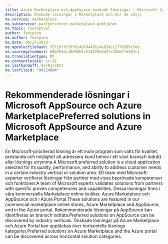 ```yaml
---
title: Azure Marketplace och AppSource önskade lösningar – Microsoft Commercial Marketplace
description: Önskade lösningar i Marketplace och hur de väljs
ms.service: marketplace
ms.subservice: partnercenter-marketplace-publisher
ms.topic: conceptual
author: feospina
ms.author: feospina
ms.date: 06/27/2018
ms.openlocfilehash: f5716ffff9f9149794491c4ed24cc1776569cfe6
ms.sourcegitcommit: 80b703dc10892b5c2140785dd2fc22bbffd887c1
ms.translationtype: MT
ms.contentlocale: sv-SE
ms.lasthandoff: 02/01/2021
ms.locfileid: "99224504"
---
```

# <a name="preferred-solutions-in-microsoft-appsource-and-azure-marketplace"></a><span data-ttu-id="86ced-103">Rekommenderade lösningar i Microsoft AppSource och Azure Marketplace</span><span class="sxs-lookup"><span data-stu-id="86ced-103">Preferred solutions in Microsoft AppSource and Azure Marketplace</span></span>

<span data-ttu-id="86ced-104">En Microsoft-prioriterad lösning är ett moln program som valts för kvalitet, prestanda och möjlighet att adressera kund behov i ett visst bransch lodrätt eller lösnings utrymme.</span><span class="sxs-lookup"><span data-stu-id="86ced-104">A Microsoft preferred solution is a cloud application selected for its quality, performance, and ability to address customer needs in a certain industry vertical or solution area.</span></span> <span data-ttu-id="86ced-105">Ett team med Microsoft-experter verifierar lösningar från partner med vissa beprövade kompetenser och funktioner.</span><span class="sxs-lookup"><span data-stu-id="86ced-105">A team of Microsoft experts validates solutions from partners with specific proven competencies and capabilities.</span></span> <span data-ttu-id="86ced-106">Dessa lösningar finns i våra kommersiella Marketplace online-butiker, Azure Marketplace och AppSource och i Azure Portal.</span><span class="sxs-lookup"><span data-stu-id="86ced-106">These solutions are featured in our commercial marketplace online stores, Azure Marketplace and AppSource, and in the Azure portal.</span></span> <span data-ttu-id="86ced-107">Rekommenderade lösningar på AppSource kan identifieras av bransch lodräta.</span><span class="sxs-lookup"><span data-stu-id="86ced-107">Preferred solutions on AppSource can be discovered by industry verticals.</span></span> <span data-ttu-id="86ced-108">Önskade lösningar på Azure Marketplace och Azure Portal kan upptäckas över horisontella lösnings kategorier.</span><span class="sxs-lookup"><span data-stu-id="86ced-108">Preferred solutions on Azure Marketplace and the Azure portal can be discovered across horizontal solution categories.</span></span>